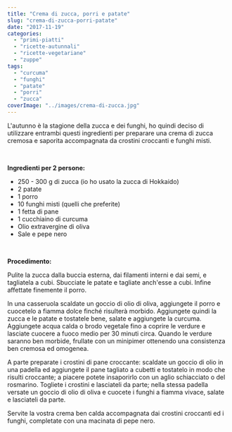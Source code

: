 ```yaml
---
title: "Crema di zucca, porri e patate"
slug: "crema-di-zucca-porri-patate"
date: "2017-11-19"
categories: 
  - "primi-piatti"
  - "ricette-autunnali"
  - "ricette-vegetariane"
  - "zuppe"
tags: 
  - "curcuma"
  - "funghi"
  - "patate"
  - "porri"
  - "zucca"
coverImage: "../images/crema-di-zucca.jpg"
---
```


L'autunno è la stagione della zucca e dei funghi, ho quindi deciso di utilizzare entrambi questi ingredienti per preparare una crema di zucca cremosa e saporita accompagnata da crostini croccanti e funghi misti.

 

**Ingredienti per 2 persone:**

- 250 - 300 g di zucca (io ho usato la zucca di Hokkaido)
- 2 patate
- 1 porro
- 10 funghi misti (quelli che preferite)
- 1 fetta di pane
- 1 cucchiaino di curcuma
- Olio extravergine di oliva
- Sale e pepe nero

 

**Procedimento:**

Pulite la zucca dalla buccia esterna, dai filamenti interni e dai semi, e tagliatela a cubi. Sbucciate le patate e tagliate anch'esse a cubi. Infine affettate finemente il porro.

In una casseruola scaldate un goccio di olio di oliva, aggiungete il porro e cuocetelo a fiamma dolce finché risulterà morbido. Aggiungete quindi la zucca e le patate e tostatele bene, salate e aggiungete la curcuma. Aggiungete acqua calda o brodo vegetale fino a coprire le verdure e lasciate cuocere a fuoco medio per 30 minuti circa. Quando le verdure saranno ben morbide, frullate con un minipimer ottenendo una consistenza ben cremosa ed omogenea.

A parte preparate i crostini di pane croccante: scaldate un goccio di olio in una padella ed aggiungete il pane tagliato a cubetti e tostatelo in modo che risulti croccante; a piacere potete insaporirlo con un aglio schiacciato o del rosmarino. Togliete i crostini e lasciateli da parte; nella stessa padella versate un goccio di olio di oliva e cuocete i funghi a fiamma vivace, salate e lasciateli da parte.

Servite la vostra crema ben calda accompagnata dai crostini croccanti ed i funghi, completate con una macinata di pepe nero.

